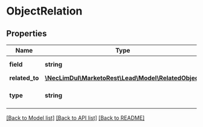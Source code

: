 # ObjectRelation

## Properties
Name | Type | Description | Notes
------------ | ------------- | ------------- | -------------
**field** | **string** | API Name of link field | 
**related_to** | [**\NecLimDul\MarketoRest\Lead\Model\RelatedObject**](RelatedObject.md) |  | 
**type** | **string** | Type of the relationship field | 

[[Back to Model list]](../README.md#documentation-for-models) [[Back to API list]](../README.md#documentation-for-api-endpoints) [[Back to README]](../README.md)


